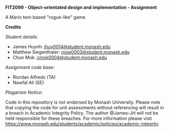 **FIT2099 - Object-orientated design and implementation - Assignment** 

A Mario text-based "rogue-like" game.

**Credits** 

_Student details:_
- James Huynh: jhuy0014@student.monash.edu
- Matthew Siegenthaler: msie0003@student.monash.edu
- Chun Mok: cmok0004@student.monash.edu

_Assignment code base:_
- Riordan Alfredo (TA)
- Nawfal Ali (SE)


_Plagarism Notice:_

Code in this repository is not endorsed by Monash University. Please note that copying the code for unit assessments without referencing will result in a breach in Academic Integrity Policy. The author @James-JH will not be held responsible for these breaches. For more information please visit https://www.monash.edu/students/academic/policies/academic-integrity

